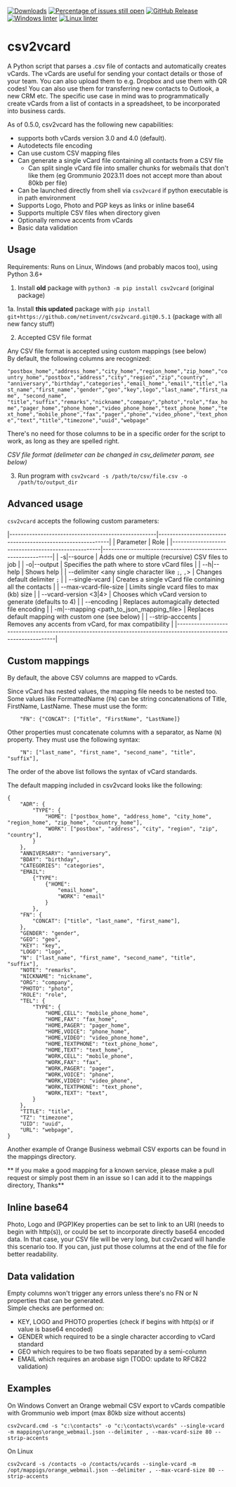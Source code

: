 [![Downloads](http://pepy.tech/badge/csv2vcard)](http://pepy.tech/count/csv2vcard)
[![Percentage of issues still open](http://isitmaintained.com/badge/open/netinvent/csv2vcard.svg)](http://isitmaintained.com/project/netinvent/csv2vcard "Percentage of issues still open")
[![GitHub Release](https://img.shields.io/github/release/netinvent/csv2vcard.svg?label=Latest)](https://github.com/netinvent/csv2vcard/releases/latest)
[![Windows linter](https://github.com/netinvent/csv2vcard/actions/workflows/pylint-windows.yaml/badge.svg)](https://github.com/netinvent/csv2vcard/actions/workflows/pylint-windows.yaml)
[![Linux linter](https://github.com/netinvent/csv2vcard/actions/workflows/pylint-linux.yaml/badge.svg)](https://github.com/netinvent/csv2vcard/actions/workflows/pylint-linux.yaml)

# csv2vcard

A Python script that parses a .csv file of contacts and automatically creates vCards. The vCards are useful for sending your contact details or those of your team. You can also upload them to e.g. Dropbox and use them with QR codes! You can also use them for transferring new contacts to Outlook, a new CRM etc. The specific use case in mind was to programmatically create vCards from a list of contacts in a spreadsheet, to be incorporated into business cards.

As of 0.5.0, csv2vcard has the following new capabilities:
- supports both vCards version 3.0 and 4.0 (default).  
- Autodetects file encoding
- Can use custom CSV mapping files
- Can generate a single vCard file containing all contacts from a CSV file
  - Can split single vCard file into smaller chunks for webmails that don't like them (eg Grommunio 2023.11 does not accept more than about 80kb per file)
- Can be launched directly from shell via `csv2vcard` if python executable is in path environment
- Supports Logo, Photo and PGP keys as links or inline base64
- Supports multiple CSV files when directory given
- Optionally remove accents from vCards
- Basic data validation

## Usage


Requirements: Runs on Linux, Windows (and probably macos too), using Python 3.6+

1. Install **old** package with `python3 -m pip install csv2vcard` (original package)

1a. Install **this updated** package with `pip install git+https://github.com/netinvent/csv2vcard.git@0.5.1` (package with all new fancy stuff)

2. Accepted CSV file format

Any CSV file format is accepted using custom mappings (see below)  
By default, the following columns are recognized:  

`"postbox_home","address_home","city_home","region_home","zip_home","country_home","postbox","address","city","region","zip","country", "anniversary","birthday","categories","email_home","email","title","last_name","first_name","gender","geo","key",logo","last_name","first_name", "second_name", "title","suffix","remarks","nickname","company","photo","role","fax_home","pager_home","phone_home","video_phone_home","text_phone_home","text_home","mobile_phone","fax","pager","phone","video_phone","text_phone","text","title","timezone","uuid","webpage"`

There's no need for those columns to be in a specific order for the script to work, as long as they are spelled right.  

*CSV file format (delimeter can be changed in csv_delimeter param, see below)*

3. Run program with `csv2vcard -s /path/to/csv/file.csv -o /path/to/output_dir`


## Advanced usage

`csv2vcard` accepts the following custom parameters:

|----------------------------------------------------|------------------------------------------------------------|
| Parameter                                          | Role                                                       |
|----------------------------------------------------|------------------------------------------------------------|
| -s|--source <path to dir or file>                  | Adds one or multiple (recursive) CSV files to job          |
| -o|--output <path to output directory>             | Specifies the path where to store vCard files              |
| --h|--help                                         | Shows help                                                 |
| --delimiter <any single character like `;`, `,`>   | Changes default delimiter `;`                              |
| --single-vcard                                     | Creates a single vCard file containing all the contacts    |
| --max-vcard-file-size <integer>                    | Limits single vcard files to max (kb) size                 |
| --vcard-version <3|4>                              | Chooses which vCard version to generate (defaults to 4)    |
| --encoding <python known encoding string>          | Replaces automagically detected file encoding              |
| -m|--mapping <path_to_json_mapping_file>           | Replaces default mapping with custom one (see below)       |
| --strip-acccents                                   | Removes any accents from vCard, for max compatibility      |
|-----------------------------------------------------------------------------------------------------------------|

## Custom mappings

By default, the above CSV columns are mapped to vCards.

Since vCard has nested values, the mapping file needs to be nested too.  
Some values like FormattedName (`FN`) can be string concatenations of Title, FirstName, LastName. These must use the form:
```
    "FN": {"CONCAT": ["Title", "FirstName", "LastName]}
```

Other properties must concatenate columns with a separator, as Name (`N`) property. They must use the following syntax:
```
    "N": ["last_name", "first_name", "second_name", "title", "suffix"],
```
The order of the above list follows the syntax of vCard standards.


The default mapping included in csv2vcard looks like the following:

```
{
    "ADR": {
        "TYPE": {
            "HOME": ["postbox_home", "address_home", "city_home", "region_home", "zip_home", "country_home"],
            "WORK": ["postbox", "address", "city", "region", "zip", "country"],
        }
    },
    "ANNIVERSARY": "anniversary",
    "BDAY": "birthday",
    "CATEGORIES": "categories",
    "EMAIL": 
        {"TYPE":
            {"HOME": 
                "email_home", 
                "WORK": "email"
            }
        },
    "FN": {
        "CONCAT": ["title", "last_name", "first_name"],
    },
    "GENDER": "gender",
    "GEO": "geo",
    "KEY": "key",
    "LOGO": "logo",
    "N": ["last_name", "first_name", "second_name", "title", "suffix"],
    "NOTE": "remarks",
    "NICKNAME": "nickname",
    "ORG": "company",
    "PHOTO": "photo",
    "ROLE": "role",
    "TEL": {
        "TYPE": {
            "HOME,CELL": "mobile_phone_home",
            "HOME,FAX": "fax_home",
            "HOME,PAGER": "pager_home",
            "HOME,VOICE": "phone_home",
            "HOME,VIDEO": "video_phone_home",
            "HOME,TEXTPHONE": "text_phone_home",
            "HOME,TEXT": "text_home",
            "WORK,CELL": "mobile_phone",
            "WORK,FAX": "fax",
            "WORK,PAGER": "pager",
            "WORK,VOICE": "phone",
            "WORK,VIDEO": "video_phone",
            "WORK,TEXTPHONE": "text_phone",
            "WORK,TEXT": "text",
        }
    },
    "TITLE": "title",
    "TZ": "timezone",
    "UID": "uuid",
    "URL": "webpage",
}
```

Another example of Orange Business webmail CSV exports can be found in the mappings directory.

** If you make a good mapping for a known service, please make a pull request or simply post them in an issue so I can add it to the mappings directory, Thanks**

## Inline base64

Photo, Logo and (PGP)Key properties can be set to link to an URI (needs to begin with http(s)), or could be set to incorporate directly base64 encoded data. In that case, your CSV file will be very long, but csv2vcard will handle this scenario too.
If you can, just put those columns at the end of the file for better readability.

## Data validation

Empty columns won't trigger any errors unless there's no FN or N properties that can be generated.  
Simple checks are performed on:
- KEY, LOGO and PHOTO properties (check if begins with http(s) or if value is base64 encoded)
- GENDER which required to be a single character according to vCard standard
- GEO which requires to be two floats separated by a semi-column
- EMAIL which requires an arobase sign (TODO: update to RFC822 validation)


## Examples

On Windows
Convert an Orange webmail CSV export to vCards compatible with Grommunio web import (max 80kb size without accents)

```
csv2vcard.cmd -s "c:\contacts" -o "c:\contacts\vcards" --single-vcard -m mappings\orange_webmail.json --delimiter , --max-vcard-size 80 --strip-accents
```

On Linux
```
csv2vcard -s /contacts -o /contacts/vcards --single-vcard -m /opt/mappigs/orange_webmail.json --delimiter , --max-vcard-size 80 --strip-accents
```